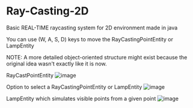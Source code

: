# Ray-Casting-2D
Basic REAL-TIME raycasting system for 2D environment made in java

You can use (W, A, S, D) keys to move the RayCastingPointEntity or LampEntity

NOTE: A more detailed object-oriented structure might exist because the original idea wasn't exactly like it is now.

RayCastPointEntity
![image](https://user-images.githubusercontent.com/61236255/184735528-c012ddfd-c7c0-4985-8f18-9b54faad619c.png)

Option to select a RayCastingPointEntity or LampEntity
![image](https://user-images.githubusercontent.com/61236255/184735263-23642f97-e71c-433e-a15e-420da7aaedf9.png)

LampEntity which simulates visible points from a given point
![image](https://user-images.githubusercontent.com/61236255/184735720-04322d91-9877-4fc3-a840-d790dd412be9.png)

